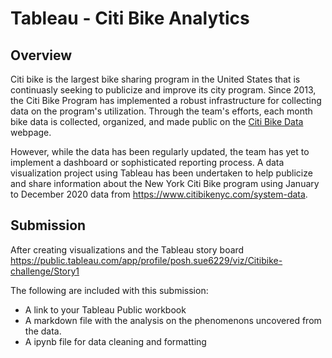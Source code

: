 # Tableau - Citi Bike Analytics

## Overview

Citi bike is the largest bike sharing program in the United States that is continuasly seeking to publicize and improve its city program.  Since 2013, the Citi Bike Program has implemented a robust infrastructure for collecting data on the program's utilization. Through the team's efforts, each month bike data is collected, organized, and made public on the [Citi Bike Data](https://www.citibikenyc.com/system-data) webpage.

However, while the data has been regularly updated, the team has yet to implement a dashboard or sophisticated reporting process.  A data visualization project using Tableau has been undertaken to help publicize and share information about the New York Citi Bike program using January to December 2020 data from https://www.citibikenyc.com/system-data.

## Submission 

After creating visualizations and the Tableau story board https://public.tableau.com/app/profile/posh.sue6229/viz/Citibike-challenge/Story1

The following are included with this submission: 

* A link to your Tableau Public workbook
* A  markdown file with the analysis on the phenomenons uncovered from the data.
* A ipynb file for data cleaning and formatting